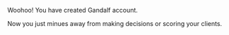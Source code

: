 Woohoo! You have created Gandalf account.

Now you just minues away from making decisions or scoring your clients.
